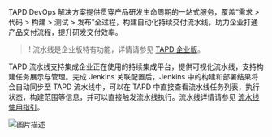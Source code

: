 TAPD DevOps 解决方案提供贯穿产品研发生命周期的一站式服务，覆盖“需求 > 代码 > 构建 > 测试 > 发布”全过程，构建自动化持续交付流水线，助力企业打通产品交付流程，提升研发交付效率。

>! 流水线是企业版特有功能，详情请参见 [TAPD 企业版](https://cloud.tencent.com/document/product/624/44285)。 

TAPD 流水线支持集成企业正在使用的持续集成平台，提供可视化流水线，支持构建任务展示与管理。完成 Jenkins 关联配置后，Jenkins 中的构建和部署结果将会自动同步至 TAPD 流水线中，可以在 TAPD 中直接查看流水线任务列表，执行状态，构建范围等信息，并可以直接触发流水线执行。流水线详情请参见 [流水线使用指引](https://cloud.tencent.com/document/product/624/35756)。

![图片描述](https://main.qcloudimg.com/raw/4e5307362aafbf28b669a495d23eaaee.png)

